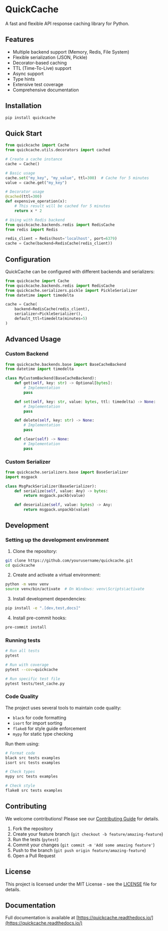 # QuickCache

A fast and flexible API response caching library for Python.

## Features

- Multiple backend support (Memory, Redis, File System)
- Flexible serialization (JSON, Pickle)
- Decorator-based caching
- TTL (Time-To-Live) support
- Async support
- Type hints
- Extensive test coverage
- Comprehensive documentation

## Installation

```bash
pip install quickcache
```

## Quick Start

```python
from quickcache import Cache
from quickcache.utils.decorators import cached

# Create a cache instance
cache = Cache()

# Basic usage
cache.set("my_key", "my_value", ttl=300)  # Cache for 5 minutes
value = cache.get("my_key")

# Decorator usage
@cached(ttl=300)
def expensive_operation(x):
    # This result will be cached for 5 minutes
    return x * 2

# Using with Redis backend
from quickcache.backends.redis import RedisCache
from redis import Redis

redis_client = Redis(host='localhost', port=6379)
cache = Cache(backend=RedisCache(redis_client))
```

## Configuration

QuickCache can be configured with different backends and serializers:

```python
from quickcache import Cache
from quickcache.backends.redis import RedisCache
from quickcache.serializers.pickle import PickleSerializer
from datetime import timedelta

cache = Cache(
    backend=RedisCache(redis_client),
    serializer=PickleSerializer(),
    default_ttl=timedelta(minutes=5)
)
```

## Advanced Usage

### Custom Backend

```python
from quickcache.backends.base import BaseCacheBackend
from datetime import timedelta

class MyCustomBackend(BaseCacheBackend):
    def get(self, key: str) -> Optional[bytes]:
        # Implementation
        pass

    def set(self, key: str, value: bytes, ttl: timedelta) -> None:
        # Implementation
        pass

    def delete(self, key: str) -> None:
        # Implementation
        pass

    def clear(self) -> None:
        # Implementation
        pass
```

### Custom Serializer

```python
from quickcache.serializers.base import BaseSerializer
import msgpack

class MsgPackSerializer(BaseSerializer):
    def serialize(self, value: Any) -> bytes:
        return msgpack.packb(value)

    def deserialize(self, value: bytes) -> Any:
        return msgpack.unpackb(value)
```

## Development

### Setting up the development environment

1. Clone the repository:
```bash
git clone https://github.com/yourusername/quickcache.git
cd quickcache
```

2. Create and activate a virtual environment:
```bash
python -m venv venv
source venv/bin/activate  # On Windows: venv\Scripts\activate
```

3. Install development dependencies:
```bash
pip install -e ".[dev,test,docs]"
```

4. Install pre-commit hooks:
```bash
pre-commit install
```

### Running tests

```bash
# Run all tests
pytest

# Run with coverage
pytest --cov=quickcache

# Run specific test file
pytest tests/test_cache.py
```

### Code Quality

The project uses several tools to maintain code quality:

- `black` for code formatting
- `isort` for import sorting
- `flake8` for style guide enforcement
- `mypy` for static type checking

Run them using:
```bash
# Format code
black src tests examples
isort src tests examples

# Check types
mypy src tests examples

# Check style
flake8 src tests examples
```

## Contributing

We welcome contributions! Please see our [Contributing Guide](CONTRIBUTING.md) for details.

1. Fork the repository
2. Create your feature branch (`git checkout -b feature/amazing-feature`)
3. Run the tests (`pytest`)
4. Commit your changes (`git commit -m 'Add some amazing feature'`)
5. Push to the branch (`git push origin feature/amazing-feature`)
6. Open a Pull Request

## License

This project is licensed under the MIT License - see the [LICENSE](LICENSE) file for details.

## Documentation

Full documentation is available at [https://quickcache.readthedocs.io/](https://quickcache.readthedocs.io/) 